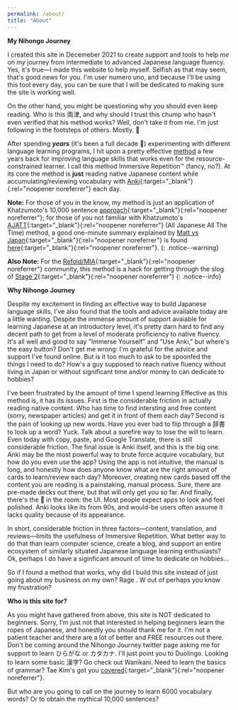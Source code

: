 ```yaml
---
permalink: /about/
title: "About"
---
```


**My Nihongo Journey**

I created this site in Decemeber 2021 to create support and tools to help *me* on *my* journey from intermediate to advanced Japanese language fluency. Yes, it's true—I made this website to help myself. Selfish as that may seem, that's good news for you. I'm user numero uno, and because I'll be using this tool every day, you can be sure that I will be dedicated to making sure the site is working well. 

On the other hand, you might be questioning why you should even keep reading. Who is this 両津, and why should I trust this chump who hasn't even verified that his method works? Well, don't take it from me. I'm just following in the footsteps of others. Mostly. 😬 

After spending ***years*** (it's been a full decade 🤫) experimenting with different language learning programs, I hit upon a pretty effective [method](_philosophy/#) a few years back for improving language skills that works even for the resource-constrained learner. I call this method Immersive Repetition&trade; (fancy, no?). At its core the method is **just** reading native Japanese content while accumulating/reviewing vocabulary with [Anki](https://en.wikipedia.org/wiki/Anki_(software)){:target="_blank"}{:rel="noopener noreferrer"} each day. 

**Note:** For those of you in the know, my method is just an application of Khatzumoto's 10,000 sentence [approach](http://www.alljapaneseallthetime.com/blog/10000-sentences-how/){:target="_blank"}{:rel="noopener noreferrer"}; for those of you not familiar with Khatzumoto's [AJATT](http://www.alljapaneseallthetime.com/blog/all-japanese-all-the-time-ajatt-how-to-learn-japanese-on-your-own-having-fun-and-to-fluency/){:target="_blank"}{:rel="noopener noreferrer"} (All Japanese All The Time) method, a good one-minute summary explained by [Matt vs Japan](https://twitter.com/mattvsjapan){:target="_blank"}{:rel="noopener noreferrer"} is found [here](https://www.youtube.com/watch?v=5EW_1jmE2as&ab_channel=FingtamLanguages&t=2m5s){:target="_blank"}{:rel="noopener noreferrer"}.
{: .notice--warning}

**Also Note:** For the [Refold/MIA](https://refold.la/){:target="_blank"}{:rel="noopener noreferrer"} community, this method is a hack for getting through the slog of [Stage 2](https://refold.la/roadmap/stage-2/overview){:target="_blank"}{:rel="noopener noreferrer"}
{: .notice--info}

**Why Nihongo Journey**

Despite my excitement in finding an effective way to build Japanese language skills, I've also found that the tools and advice available today are a little wanting. Despite the immense amount of support avaiable for learning Japanese at an introductory level, it's pretty darn hard to find any decent path to get from a level of moderate proficiency to native fluency. It's all well and good to say "Immerse Yourself" and "Use Anki," but where's the easy button? Don't get me wrong: I'm grateful for the advice and support I've found online. But is it too much to ask to be spoonfed the things I need to do? How's a guy supposed to reach native fluency without living in Japan or without significant time and/or money to can dedicate to hobbies?



I've been frustrated by the amount of time I spend learning
Effective as this method is, it has its issues. First is the considerable friction in actually reading native content. Who has time to find intersting and free content (sorry, newspaper articles) and get it in front of them each day? Second is the pain of looking up new words. Have you ever had to flip through a 辞書 to look up a word? Yuck. Talk about a surefire way to lose the will to learn. Even today with copy, paste, and Google Translate, there is still considerable friction. The final issue is Anki itself, and this is the big one. Anki may be the most powerful way to brute force acquire vocabulary, but how do you even use the app? Using the app is not intuitive, the manual is long, and honestly how does anyone know what are the right amount of cards to learn/review each day? Moreover, creating new cards based off the content you are reading is a painstaking, manual process. Sure, there are pre-made decks out there, but that will only get you so far. And finally, there's the 🐘 in the room: the UI. Most people expect apps to look and feel polished. Anki looks like its from 90s, and would-be users often assume it lacks quality because of its appearance.

In short, considerable friction in three factors—content, translation, and reviews—limits the usefulness of Immersive Repetition. What better way to do that than learn computer science, create a blog, and support an entire ecosystem of similarly situated Japanese language learning enthusiasts? Ok, perhaps I do have a siginficant amount of time to dedicate on hobbies...

So if I found a method that works, why did I build this site instead of just going about my business on my own? Rage . W  out of perhaps you know my frustration?

**Who is this site for?**

As you might have gathered from above, this site is NOT dedicated to beginners. Sorry, I'm just not that interested in helping beginners learn the ropes of Japanese, and honestly you should thank me for it. I'm not a patient teacher and there are a lot of better and FREE resources out there. Don't be coming around the Nihongo Journey twitter page asking me for support to learn ひらがな or カタカナ. I'll just point you to Duolingo. Looking to learn some basic 漢字? Go check out Wanikani. Need to learn the basics of grammar? Tae Kim's got you [covered](http://guidetojapanese.org/learn/grammar){:target="_blank"}{:rel="noopener noreferrer"}. 

But who are you going to call on the journey to learn 6000 vocabulary words? Or to obtain the mythical 10,000 sentences?



